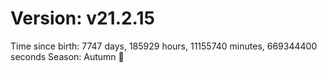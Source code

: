 # Version: v21.2.15
Time since birth: 7747 days, 185929 hours, 11155740 minutes, 669344400 seconds
Season: Autumn 🍁
